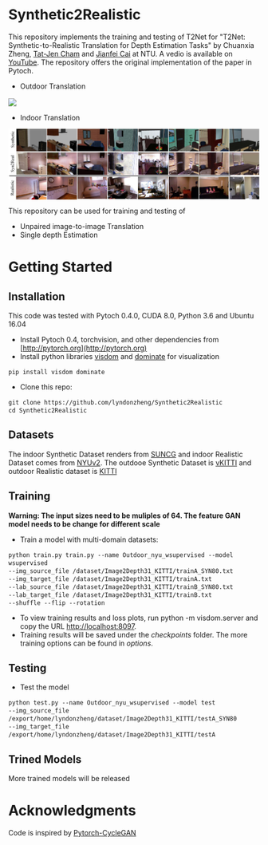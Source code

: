 # Synthetic2Realistic
This repository implements the training and testing of T2Net for "T2Net: Synthetic-to-Realistic Translation for Depth Estimation Tasks" by Chuanxia Zheng, [Tat-Jen Cham](http://www.ntu.edu.sg/home/astjcham/) and [Jianfei Cai](http://www.ntu.edu.sg/home/asjfcai/) at NTU. A vedio is available on [YouTube](https://youtu.be/B6lOToIk0xY). The repository offers the original implementation of the paper in Pytoch.

- Outdoor Translation

<img src='Image/image2depth_outdoor.gif' align="center">

- Indoor Translation

<img src='Image/image2depth_syn2real_indoor.jpg' align="center">

This repository can be used for training and testing of
- Unpaired image-to-image Translation
- Single depth Estimation

# Getting Started
## Installation
This code was tested with Pytoch 0.4.0, CUDA 8.0, Python 3.6 and Ubuntu 16.04
- Install Pytoch 0.4, torchvision, and other dependencies from [http://pytorch.org](http://pytorch.org)
- Install python libraries [visdom](https://github.com/facebookresearch/visdom) and [dominate](https://github.com/Knio/dominate) for visualization

```
pip install visdom dominate
```
- Clone this repo:

```
git clone https://github.com/lyndonzheng/Synthetic2Realistic
cd Synthetic2Realistic
```

## Datasets
The indoor Synthetic Dataset renders from [SUNCG](http://suncg.cs.princeton.edu/) and indoor Realistic Dataset comes from [NYUv2](https://cs.nyu.edu/~silberman/datasets/nyu_depth_v2.html).
The outdooe Synthetic Dataset is [vKITTI](http://www.europe.naverlabs.com/Research/Computer-Vision/Proxy-Virtual-Worlds) and outdoor Realistic dataset is [KITTI](http://www.cvlibs.net/datasets/kitti/)

## Training
**Warning: The input sizes need to be muliples of 64. The feature GAN model needs to be change for different scale**

- Train a model with multi-domain datasets:

```
python train.py train.py --name Outdoor_nyu_wsupervised --model wsupervised
--img_source_file /dataset/Image2Depth31_KITTI/trainA_SYN80.txt
--img_target_file /dataset/Image2Depth31_KITTI/trainA.txt
--lab_source_file /dataset/Image2Depth31_KITTI/trainB_SYN80.txt
--lab_target_file /dataset/Image2Depth31_KITTI/trainB.txt
--shuffle --flip --rotation
```

- To view training results and loss plots, run python -m visdom.server and copy the URL [http://localhost:8097](http://localhost:8097).
- Training results will be saved under the *checkpoints* folder. The more training options can be found in *options*.

## Testing
- Test the model

```
python test.py --name Outdoor_nyu_wsupervised --model test
--img_source_file /export/home/lyndonzheng/dataset/Image2Depth31_KITTI/testA_SYN80
--img_target_file /export/home/lyndonzheng/dataset/Image2Depth31_KITTI/testA
```

## Trined Models

More trained models will be released

# Acknowledgments
Code is inspired by [Pytorch-CycleGAN](https://github.com/junyanz/pytorch-CycleGAN-and-pix2pix)
